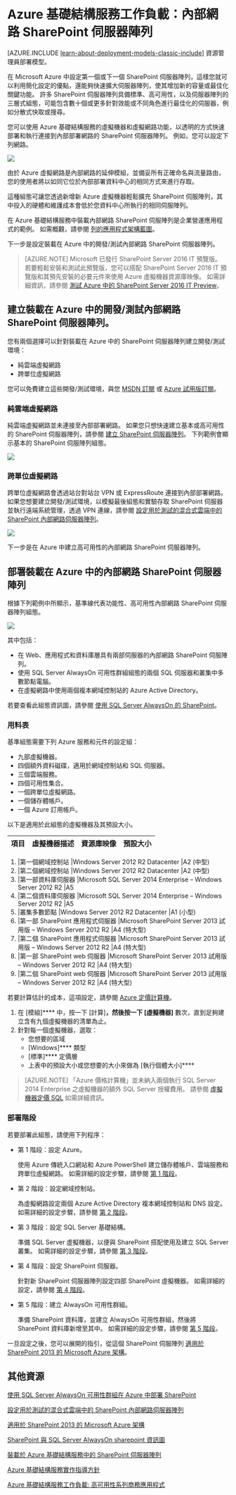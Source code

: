 <properties
    pageTitle="Azure 中的 SharePoint Server 2013 伺服器陣列 | Microsoft Azure"
    description="了解 Azure 中 SharePoint Server 2013 伺服器陣列的價值、設定測試環境，以及部署高可用性組態。"
    services="virtual-machines"
    documentationCenter=""
    authors="JoeDavies-MSFT"
    manager="timlt"
    editor=""
    tags="azure-service-management"/>

<tags
    ms.service="virtual-machines"
    ms.workload="infrastructure-services"
    ms.tgt_pltfrm="Windows"
    ms.devlang="na"
    ms.topic="article"
    ms.date="10/29/2015"
    ms.author="josephd"/>


# Azure 基礎結構服務工作負載：內部網路 SharePoint 伺服器陣列

[AZURE.INCLUDE [learn-about-deployment-models-classic-include](../../includes/learn-about-deployment-models-classic-include.md)] 資源管理員部署模型。

在 Microsoft Azure 中設定第一個或下一個 SharePoint 伺服器陣列，這樣您就可以利用簡化設定的優點，還能夠快速擴大伺服器陣列，使其增加新的容量或最佳化關鍵功能。 許多 SharePoint 伺服器陣列具備標準、高可用性，以及伺服器陣列的三層式組態，可能包含數十個或更多針對效能或不同角色進行最佳化的伺服器，例如分散式快取或搜尋。

您可以使用 Azure 基礎結構服務的虛擬機器和虛擬網路功能，以透明的方式快速部署和執行連接到內部部署網路的 SharePoint 伺服器陣列。 例如，您可以設定下列網路。

![](./media/virtual-machines-workload-intranet-sharepoint-farm/workload-spsqlao.png)

由於 Azure 虛擬網路是內部網路的延伸模組，並備妥所有正確命名與流量路由，您的使用者將以如同它位於內部部署資料中心的相同方式來進行存取。

這種組態可讓您透過新增新 Azure 虛擬機器輕鬆擴充 SharePoint 伺服陣列，其中投入的硬體和維護成本會低於您資料中心所執行的相同伺服陣列。

在 Azure 基礎結構服務中裝載內部網路 SharePoint 伺服陣列是企業營運應用程式的範例。 如需概觀，請參閱 [列的應用程式架構藍圖](http://msdn.microsoft.com/dn630664)。

下一步是設定裝載在 Azure 中的開發/測試內部網路 SharePoint 伺服器陣列。
> [AZURE.NOTE] Microsoft 已發行 SharePoint Server 2016 IT 預覽版。 若要輕鬆安裝和測試此預覽版，您可以搭配 SharePoint Server 2016 IT 預覽版和其預先安裝的必要元件來使用 Azure 虛擬機器資源庫映像。 如需詳細資訊，請參閱 [測試 Azure 中的 SharePoint Server 2016 IT Preview](http://azure.microsoft.com/blog/test-sharepoint-server-2016-it-preview-4/)。

## 建立裝載在 Azure 中的開發/測試內部網路 SharePoint 伺服器陣列。

您有兩個選擇可以針對裝載在 Azure 中的 SharePoint 伺服器陣列建立開發/測試環境：

- 純雲端虛擬網路
- 跨單位虛擬網路

您可以免費建立這些開發/測試環境，與您 [MSDN 訂閱](http://azure.microsoft.com/pricing/member-offers/msdn-benefits/) 或 [Azure 試用版訂閱](http://azure.microsoft.com/pricing/free-trial/)。

### 純雲端虛擬網路

純雲端虛擬網路並未連接至內部部署網路。 如果您只想快速建立基本或高可用性的 SharePoint 伺服器陣列，請參閱 [建立 SharePoint 伺服器陣列](virtual-machines-sharepoint-farm-azure-preview.md)。 下列範例會顯示基本的 SharePoint 伺服陣列組態。

![](./media/virtual-machines-workload-intranet-sharepoint-farm/Non-HAFarm.png)

### 跨單位虛擬網路

跨單位虛擬網路會透過站台對站台 VPN 或 ExpressRoute 連接到內部部署網路。 如果您想要建立開發/測試環境，以模擬最後組態和實驗存取 SharePoint 伺服器並執行遠端系統管理，透過 VPN 連線，請參閱 [設定用於測試的混合式雲端中的 SharePoint 內部網路伺服器陣列](../virtual-network/virtual-networks-setup-sharepoint-hybrid-cloud-testing.md)。

![](./media/virtual-machines-workload-intranet-sharepoint-farm/CreateSPFarmHybridCloud.png)

下一步是在 Azure 中建立高可用性的內部網路 SharePoint 伺服器陣列。

## 部署裝載在 Azure 中的內部網路 SharePoint 伺服器陣列

根據下列範例中所顯示，基準線代表功能性、高可用性內部網路 SharePoint 伺服器陣列組態。

![](./media/virtual-machines-workload-intranet-sharepoint-farm/workload-spsqlao.png)

其中包括：

- 在 Web、應用程式和資料庫層具有兩部伺服器的內部網路 SharePoint 伺服陣列。
- 使用 SQL Server AlwaysOn 可用性群組組態的兩個 SQL 伺服器和叢集中多數節點電腦。
- 在虛擬網路中使用兩個複本網域控制站的 Azure Active Directory。

若要查看此組態資訊圖，請參閱 [使用 SQL Server AlwaysOn 的 SharePoint](http://go.microsoft.com/fwlink/?LinkId=394788)。

### 用料表

基準組態需要下列 Azure 服務和元件的設定組：

- 九部虛擬機器。
- 四個額外資料磁碟，適用於網域控制站和 SQL 伺服器。
- 三個雲端服務。
- 四個可用性集合。
- 一個跨單位虛擬網路。
- 一個儲存體帳戶。
- 一個 Azure 訂用帳戶。

以下是適用於此組態的虛擬機器及其預設大小。

 項目| 虛擬機器描述| 資源庫映像| 預設大小
--- | --- | --- | ---

1. |第一個網域控制站 |Windows Server 2012 R2 Datacenter |A2 (中型)
2. |第二個網域控制站 |Windows Server 2012 R2 Datacenter |A2 (中型)
3. |第一部資料庫伺服器 |Microsoft SQL Server 2014 Enterprise – Windows Server 2012 R2 |A5
4. |第二個資料庫伺服器 |Microsoft SQL Server 2014 Enterprise – Windows Server 2012 R2 |A5
5. |叢集多數節點 |Windows Server 2012 R2 Datacenter |A1 (小型)
6. |第一部 SharePoint 應用程式伺服器 |Microsoft SharePoint Server 2013 試用版 – Windows Server 2012 R2 |A4 (特大型)
7. |第二個 SharePoint 應用程式伺服器 |Microsoft SharePoint Server 2013 試用版 – Windows Server 2012 R2 |A4 (特大型)
8. |第一部 SharePoint web 伺服器 |Microsoft SharePoint Server 2013 試用版 – Windows Server 2012 R2 |A4 (特大型)
9. |第二個 SharePoint web 伺服器 |Microsoft SharePoint Server 2013 試用版 – Windows Server 2012 R2 |A4 (特大型)

若要計算估計的成本，這項設定，請參閱 [Azure 定價計算機](https://azure.microsoft.com/pricing/calculator/)。

1. 在 [模組]**** 中，按一下 [計算]****，然後按一下 [虛擬機器]**** 數次，直到足夠建立含有九個虛擬機器的清單為止。
2. 針對每一個虛擬機器，選取：
    - 您想要的區域
    - [Windows]**** 類型
    - [標準]**** 定價層
    - 上表中的預設大小或您想要的大小來做為 [執行個體大小]****

> [AZURE.NOTE] 「Azure 價格計算機」並未納入兩個執行 SQL Server 2014 Enterprise 之虛擬機器的額外 SQL Server 授權費用。 請參閱 [虛擬機器定價 SQL](https://azure.microsoft.com/pricing/details/virtual-machines/#Sql) 如需詳細資訊。

### 部署階段

若要部署此組態，請使用下列程序：

- 第 1 階段：設定 Azure。

    使用 Azure 傳統入口網站和 Azure PowerShell 建立儲存體帳戶、雲端服務和跨單位虛擬網路。 如需詳細的設定步驟，請參閱 [第 1 階段](virtual-machines-workload-intranet-sharepoint-phase1.md)。

- 第 2 階段：設定網域控制站。

    為虛擬網路設定兩個 Azure Active Directory 複本網域控制站和 DNS 設定。 如需詳細的設定步驟，請參閱 [第 2 階段](virtual-machines-workload-intranet-sharepoint-phase2.md)。

- 第 3 階段：設定 SQL Server 基礎結構。

    準備 SQL Server 虛擬機器，以便與 SharePoint 搭配使用及建立 SQL Server 叢集。 如需詳細的設定步驟，請參閱 [第 3 階段](virtual-machines-workload-intranet-sharepoint-phase3.md)。

- 第 4 階段：設定 SharePoint 伺服器。

    針對新 SharePoint 伺服器陣列設定四部 SharePoint 虛擬機器。 如需詳細的設定，請參閱 [第 4 階段](virtual-machines-workload-intranet-sharepoint-phase4.md)。

- 第 5 階段：建立 AlwaysOn 可用性群組。

    準備 SharePoint 資料庫，並建立 AlwaysOn 可用性群組，然後將 SharePoint 資料庫新增至其中。 如需詳細的設定步驟，請參閱 [第 5 階段](virtual-machines-workload-intranet-sharepoint-phase5.md)。

一旦設定之後，您可以展開的指引，從這個 SharePoint 伺服陣列 [適用於 SharePoint 2013 的 Microsoft Azure 架構](http://technet.microsoft.com/library/dn635309.aspx)。

## 其他資源

[使用 SQL Server AlwaysOn 可用性群組在 Azure 中部署 SharePoint](virtual-machines-workload-deploy-spsqlao-overview.md)

[設定用於測試的混合式雲端中的 SharePoint 內部網路伺服器陣列](../virtual-network/virtual-networks-setup-sharepoint-hybrid-cloud-testing.md)

[適用於 SharePoint 2013 的 Microsoft Azure 架構](https://technet.microsoft.com/library/dn635309.aspx)

[SharePoint 與 SQL Server AlwaysOn sharepoint 資訊圖](http://go.microsoft.com/fwlink/?LinkId=394788)

[裝載於 Azure 基礎結構服務中的 SharePoint 伺服器陣列](virtual-machines-sharepoint-infrastructure-services.md)

[Azure 基礎結構服務實作指導方針](virtual-machines-infrastructure-services-implementation-guidelines.md)

[Azure 基礎結構服務工作負載: 高可用性系列商務應用程式](virtual-machines-workload-high-availability-lob-application.md)





